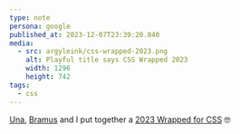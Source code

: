 ```yaml
---
type: note
persona: google
published_at: 2023-12-07T23:39:20.840
media:
  - src: argyleink/css-wrapped-2023.png
    alt: Playful title says CSS Wrapped 2023
    width: 1296
    height: 742
tags: 
  - css
---
```


[Una](https://una.im), [Bramus](https://bram.us) and I put together a [2023 Wrapped for CSS](https://developer.chrome.com/blog/css-wrapped-2023) 🤓
